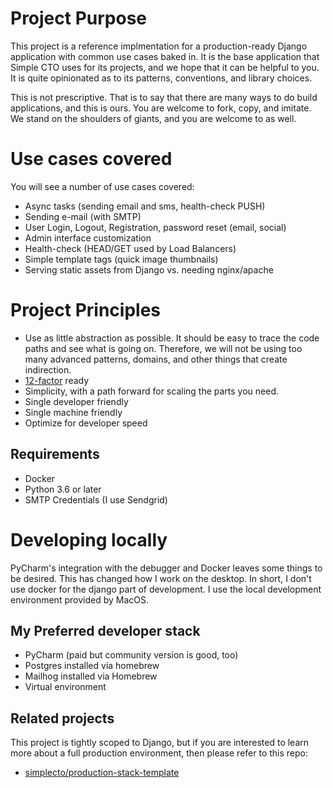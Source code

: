 # Project Purpose
This project is a reference implmentation for a production-ready Django 
application with common use cases baked in. It is the base application that 
Simple CTO uses for its projects, and we hope that it can be helpful to you. 
It is quite opinionated as to its patterns, conventions, and library choices.

This is not prescriptive. That is to say that there are many ways to do 
build applications, and this is ours. You are welcome to fork, copy, and
imitate. We stand on the shoulders of giants, and you are welcome to as
well.

# Use cases covered
You will see a number of use cases covered:

  * Async tasks (sending email and sms, health-check PUSH)
  * Sending e-mail (with SMTP)
  * User Login, Logout, Registration, password reset (email, social)
  * Admin interface customization
  * Health-check (HEAD/GET used by Load Balancers)
  * Simple template tags (quick image thumbnails)
  * Serving static assets from Django vs. needing nginx/apache


# Project Principles

  * Use as little abstraction as possible. It should be easy to trace the code
    paths and see what is going on. Therefore, we will not be using too
    many advanced patterns, domains, and other things that create indirection.
  * [12-factor](https://12-factor.net) ready
  * Simplicity, with a path forward for scaling the parts you need.
  * Single developer friendly
  * Single machine friendly
  * Optimize for developer speed

## Requirements

  * Docker
  * Python 3.6 or later 
  * SMTP Credentials (I use Sendgrid)

# Developing locally
PyCharm's integration with the debugger and Docker leaves some things to be desired. 
This has changed how I work on the desktop. In short, I don't use docker for the django
part of development. I use the local development environment provided by MacOS.



## My Preferred developer stack

  * PyCharm (paid but community version is good, too)
  * Postgres installed via homebrew
  * Mailhog installed via Homebrew
  * Virtual environment


## Related projects

This project is tightly scoped to Django, but if you are interested
to learn more about a full production environment, then please refer
to this repo:

  * [simplecto/production-stack-template](https://github.com/simplecto/production-stack-template)

